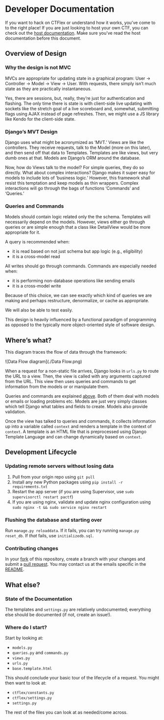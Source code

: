 # Developer Documentation

If you want to hack on CTFlex or understand how it works, you’ve come to to the right place! If you are just looking to host your own CTF, you can check out the [host documentation](./host.md). Make sure you’ve read the host documentation before this document.

## Overview of Design

### Why the design is not MVC

MVCs are appropriate for updating state in a graphical program: User → Controller → Model → View → User. With requests, there simply isn’t much state as they are practically instantaneous.

Yes, there are sessions, but, really, they’re just for authentication and flashing. The only time there is state is with client-side live updating with sockets like the stretch goal of a live scoreboard and, somewhat, submitting flags using AJAX instead of page refreshes. Then, we might use a JS library like Kendo for the client-side state.

### Django’s MVT Design

Django uses what might be acronymized as ‘MVT.’ Views are like the controllers. They receive requests, talk to the Model (more on this later), and then send off that data to Templates. Templates are like views, but very dumb ones at that. Models are Django’s ORM around the database.

Now, how do Views talk to the model? For simple queries, they do so directly. What about complex interactions? Django makes it super easy for models to include lots of ‘business logic.’ However, this framework shall resist this temptation and keep models as thin wrappers. Complex interactions will go through the bags of functions ‘Commands’ and ‘Queries.’

### Queries and Commands

Models should contain logic related only the the schema. Templates will necessarily depend on the models. However, views either go through queries or are simple enough that a class like DetailView would be more appropriate for it.

A query is recommended when:

- it is read based on not just schema but app logic (e.g., eligibility)
- it is a cross-model read

All writes should go through commands. Commands are especially needed when:

- it is performing non-database operations like sending emails
- it is a cross-model write

Because of this choice, we can see exactly which kind of queries we are making and perhaps restructure, denormalize, or cache as appropriate.

We will also be able to test easily.

This design is heavily influenced by a functional paradigm of programming as opposed to the typically more object-oriented style of software design.

## Where’s what?

This diagram traces the flow of data through the framework:

![Data Flow diagram](./Data Flow.png)

When a request for a non-static file arrives, Django looks in `urls.py` to route the URL to a view. Then, the view is called with any arguments captured from the URL. This view then uses queries and commands to get information from the models or or manipulate them.

Queries and commands are explained [above](#queries-and-commands). Both of them deal with models or emails or loading problems etc. Models are just very simply classes which tell Django what tables and fields to create. Models also provide validation.

Once the view has talked to queries and commands, it collects information up into a variable called `context` and renders a template in the context of `context`. A template is an HTML file that is preprocessed using Django Template Language and can change dynamically based on `context`.


## Development Lifecycle 

### Updating remote servers without losing data

1. Pull from your origin repo using `git pull`
1. Install any new Python packages using `pip install -r requirements.txt`
1. Restart the app server (if you are using Supervisor, use `sudo supervisorctl restart pactf`)
1. If you are using nginx, validate and update nginx configuration using `sudo nginx -t && sudo service nginx restart`

### Flushing the database and starting over

Run `manage.py reloaddata`. If it fails, you can try running `manage.py reset_db`. If _that_ fails, use `initializedb.sql`.

### Contributing changes

In your [fork](https://help.github.com/articles/fork-a-repo/) of this repository, create a branch with your changes and submit a [pull request](https://help.github.com/articles/using-pull-requests/). You may contact us at the emails specific in the [README](../README.md).


## What else?

### State of the Documentation

The templates and `settings.py` are relatively undocumented; everything else should be documented (if not, create an issue!).


### Where do I start?

Start by looking at:
 
- `models.py`
- `queries.py` and `commands.py`
- `views.py`
- `urls.py`
- `base.template.html`

This should conclude your basic tour of the lifecycle of a request. You might then want to look at:

- `ctflex/constants.py`
- `ctflex/settings.py`
- `settings.py`

The rest of the files you can look at as needed/come across.
